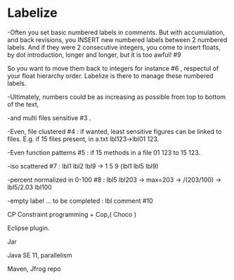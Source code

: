 # Labelize

-Often you set basic numbered labels in comments. But with accumulation, and back revisions, you INSERT new numbered labels between 2 numbered labels. And if they were 2 consecutive integers, you come to insert floats, by dot introduction, longer and longer, but it is too awful! #9

So you want to move them back to integers for instance #6 , respectul of your float hierarchy order. Labelize is there to manage these numbered labels. 

-Ultimately, numbers could be as increasing as possible from top to bottom of the text, 

-and multi files sensitive #3 . 

-Even, file clustered #4 : if wanted, least sensitive figures can be linked to files. E.g. if 15 files present, in a.txt lbl123->lbl01 123. 

-Even function patterns #5 : if 15 methods in a file 01 123 to 15 123.

-iso scattered #7 : lbl1 lbl2 lbl9 -> 1 5 9 (lbl1 lbl5 lbl9)

-percent normalized in 0-100 #8 : lbl5 lbl203 -> max=203 -> /(203/100) -> lbl5/2.03 lbl100

-empty label ... to be completed : lbl comment #10

CP Constraint programming + Cop,( Choco )

Eclipse plugin.

Jar

Java SE 11, parallelism

Maven, Jfrog repo



